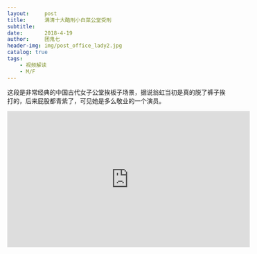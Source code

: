 ```yaml
---
layout:     post
title:      满清十大酷刑小白菜公堂受刑
subtitle:   
date:       2018-4-19
author:     团鬼七
header-img: img/post_office_lady2.jpg
catalog: true
tags:
    - 视频解读
    - M/F
---
```


这段是非常经典的中国古代女子公堂挨板子场景，据说翁虹当初是真的脱了裤子挨打的，后来屁股都青紫了，可见她是多么敬业的一个演员。

<iframe width="560" height="315" src="https://www.youtube.com/embed/dPHSh0BTntA" frameborder="0" allow="accelerometer; autoplay; encrypted-media; gyroscope; picture-in-picture" allowfullscreen></iframe>